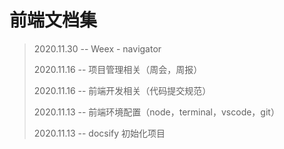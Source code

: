 # 前端文档集

> 2020.11.30 -- Weex - navigator
>
> 2020.11.16 -- 项目管理相关（周会，周报）
>
> 2020.11.16 -- 前端开发相关（代码提交规范）
>
> 2020.11.13 -- 前端环境配置（node，terminal，vscode，git）
>
> 2020.11.13 -- docsify 初始化项目

